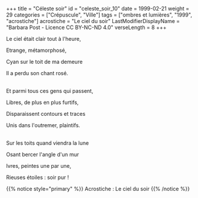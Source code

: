 +++
title = "Céleste soir"
id = "celeste_soir_10"
date = 1999-02-21
weight = 29
categories = ["Crépuscule", "Ville"]
tags = ["ombres et lumières", "1999", "acrostiche"]
acrostiche = "Le ciel du soir"
LastModifierDisplayName = "Barbara Post - Licence CC BY-NC-ND 4.0"
verseLength = 8
+++

Le ciel était clair tout à l'heure,

Etrange, métamorphosé,

Cyan sur le toit de ma demeure

Il a perdu son chant rosé.

 \
Et parmi tous ces gens qui passent,

Libres, de plus en plus furtifs,

Disparaissent contours et traces

Unis dans l'outremer, plaintifs.

 \
Sur les toits quand viendra la lune

Osant bercer l'angle d'un mur

Ivres, peintes une par une,

Rieuses étoiles : soir pur !

{{% notice style="primary" %}}
Acrostiche : Le ciel du soir
{{% /notice %}}
